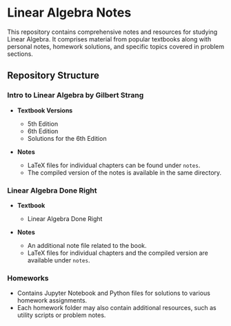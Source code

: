# Linear Algebra Notes

This repository contains comprehensive notes and resources for studying Linear Algebra. It comprises material from popular textbooks along with personal notes, homework solutions, and specific topics covered in problem sections.

## Repository Structure

### Intro to Linear Algebra by Gilbert Strang

- **Textbook Versions**
  - 5th Edition
  - 6th Edition
  - Solutions for the 6th Edition

- **Notes**
  - LaTeX files for individual chapters can be found under `notes`.
  - The compiled version of the notes is available in the same directory.

### Linear Algebra Done Right

- **Textbook**
  - Linear Algebra Done Right

- **Notes**
  - An additional note file related to the book.
  - LaTeX files for individual chapters and the compiled version are available under `notes`.

### Homeworks

- Contains Jupyter Notebook and Python files for solutions to various homework assignments.
- Each homework folder may also contain additional resources, such as utility scripts or problem notes.
